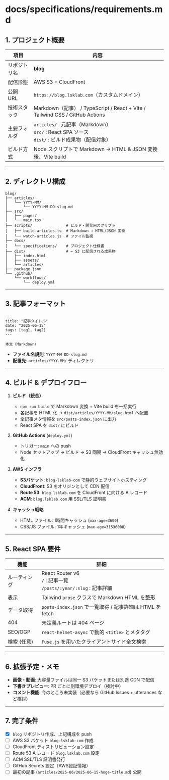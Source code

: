 # docs/specifications/requirements.md

## 1. プロジェクト概要

| 項目     | 内容                                                                              |
| ------ | ------------------------------------------------------------------------------- |
| リポジトリ名 | **blog**                                                                        |
| 配信形態   | AWS S3 + CloudFront                                                             |
| 公開 URL | `https://blog.lsklab.com`（カスタムドメイン）                                            |
| 技術スタック | Markdown（記事） / TypeScript / React + Vite / Tailwind CSS / GitHub Actions        |
| 主要フォルダ | `articles/` : 元記事（Markdown）<br>`src/` : React SPA ソース<br>`dist/` : ビルド成果物（配信対象） |
| ビルド方式  | Node スクリプトで Markdown → HTML & JSON 変換後、Vite build                               |

---

## 2. ディレクトリ構成

```
blog/
├── articles/
│   └── YYYY-MM/
│       └── YYYY-MM-DD-slug.md
├── src/
│   ├── pages/
│   └── main.tsx
├── scripts/               # ビルド・開発用スクリプト
│   ├── build-articles.ts  # Markdown → HTML/JSON 変換
│   └── watch-articles.js  # ファイル監視
├── docs/
│   └── specifications/    # プロジェクト仕様書
├── dist/                  # ← S3 に配信される成果物
│   ├── index.html
│   ├── assets/
│   └── articles/
├── package.json
└── .github/
    └── workflows/
        └── deploy.yml
```

---

## 3. 記事フォーマット

```
---
title: "記事タイトル"
date: "2025-06-15"
tags: [tag1, tag2]
---

本文（Markdown）
```

* **ファイル名規則**: `YYYY-MM-DD-slug.md`
* **配置先**: `articles/YYYY-MM/` ディレクトリ

---

## 4. ビルド & デプロイフロー

1. **ビルド（統合）**

   * `npm run build` で Markdown 変換 + Vite build を一括実行
   * 各記事を HTML 化 → `dist/articles/YYYY-MM/slug.html` へ配置
   * 全記事メタ情報を `src/posts-index.json` に出力
   * React SPA を `dist/` にビルド
2. **GitHub Actions** (`deploy.yml`)

   * トリガー: `main` への push
   * Node セットアップ → ビルド → S3 同期 → CloudFront キャッシュ無効化
3. **AWS インフラ**

   * **S3バケット**: `blog-lsklab-com` で静的ウェブサイトホスティング
   * **CloudFront**: S3 をオリジンとして CDN 配信
   * **Route 53**: `blog.lsklab.com` を CloudFront に向ける A レコード
   * **ACM**: `blog.lsklab.com` 用 SSL/TLS 証明書
4. **キャッシュ戦略**

   * HTML ファイル: 1時間キャッシュ (`max-age=3600`)
   * CSS/JS ファイル: 1年キャッシュ (`max-age=31536000`)

---

## 5. React SPA 要件

| 機能      | 詳細                                                           |
| ------- | ------------------------------------------------------------ |
| ルーティング  | React Router v6<br>`/` : 記事一覧<br>`/posts/:year/:slug` : 記事詳細 |
| 表示      | Tailwind `prose` クラスで Markdown HTML を整形                      |
| データ取得   | `posts-index.json` で一覧取得 / 記事詳細は HTML を fetch                |
| 404     | 未定義ルートは 404 ページ                                              |
| SEO/OGP | `react-helmet-async` で動的 `<title>` とメタタグ                     |
| 検索 (任意) | `Fuse.js` を用いたクライアントサイド全文検索                                  |

---

## 6. 拡張予定・メモ

* **画像・動画**: 大容量ファイルは同一 S3 バケットまたは別途 CDN で配信
* **下書きプレビュー**: PR ごとに別環境デプロイ（検討中）
* **コメント機能**: 今のところ未実装（必要なら GitHub Issues + utterances など検討）

---

## 7. 完了条件

* [x] `blog` リポジトリ作成、上記構成を push
* [ ] AWS S3 バケット `blog-lsklab-com` 作成
* [ ] CloudFront ディストリビューション設定
* [ ] Route 53 A レコード `blog.lsklab.com` 設定
* [ ] ACM SSL/TLS 証明書発行
* [ ] GitHub Secrets 設定（AWS認証情報）
* [ ] 最初の記事 (`articles/2025-06/2025-06-15-hoge-title.md`) 公開
